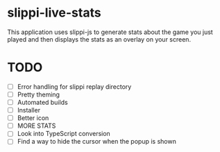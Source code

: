 # slippi-live-stats

This application uses slippi-js to generate stats about the game you just played and then displays the stats as an overlay on your screen.

# TODO
- [ ] Error handling for slippi replay directory
- [ ] Pretty theming
- [ ] Automated builds
- [ ] Installer
- [ ] Better icon
- [ ] MORE STATS
- [ ] Look into TypeScript conversion
- [ ] Find a way to hide the cursor when the popup is shown